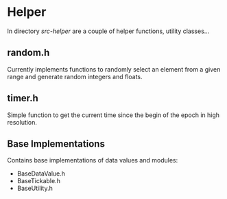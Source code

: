 # Helper

In directory *src-helper* are a couple of helper functions, utility classes...

## random.h

Currently implements functions to randomly select an element from a given range and generate random integers and floats.

## timer.h

Simple function to get the current time since the begin of the epoch in high resolution.

## Base Implementations

Contains base implementations of data values and modules:

- BaseDataValue.h
- BaseTickable.h
- BaseUtility.h